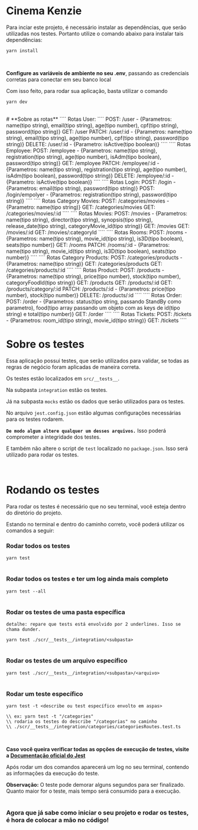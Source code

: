 # Cinema Kenzie

Para inciar este projeto, é necessário instalar as dependências, que serão utilizadas nos testes. Portanto utilize o comando abaixo para instalar tais dependências:

````
yarn install
````
<br>

**Configure as variáveis de ambiente no seu .env**, passando as credenciais corretas para conectar em seu banco local


Com isso feito, para rodar sua aplicação, basta utilizar o comando
````
yarn dev
````
<br> 
# **Sobre as rotas**
````
Rotas User:
````
POST: /user - {Parametros: name(tipo string), email(tipo string), age(tipo number), cpf(tipo string), password(tipo string)}
GET: /user
PATCH: /user/:id - {Parametros: name(tipo string), email(tipo string), age(tipo number), cpf(tipo string), password(tipo string)}
DELETE: /user/:id - {Parametro: isActive(tipo boolean)}
````
````
Rotas Employee:
POST: /employee - {Parametros: name(tipo string), registration(tipo string), age(tipo number), isAdm(tipo boolean), password(tipo string)}
GET: /employee
PATCH: /employee/:id - {Parametros: name(tipo string), registration(tipo string), age(tipo number), isAdm(tipo boolean), password(tipo string)}
DELETE: /employee/:id - {Parametro: isActive(tipo boolean)}
````
````
Rotas Login:
POST: /login - {Parametros: email(tipo string), password(tipo string)}
POST: /login/empolyer - {Parametros: registration(tipo string), password(tipo string)}
````
````
Rotas Category Movies:
POST: /categories/movies - {Parametro: name(tipo string)}
GET: /categories/movies
GET: /categories/movies/:id
````
````
Rotas Movies:
POST: /movies - {Parametros: name(tipo string), director(tipo string), synopsis(tipo string), release_date(tipo string), categoryMovie_id(tipo string)}
GET: /movies
GET: /movies/:id 
GET: /movies/:categoryId
````
````
Rotas Rooms:
POST: /rooms - {Parametros: name(tipo string), movie_id(tipo string), is3D(tipo boolean), seats(tipo number)}
GET: /rooms 
PATCH: /rooms/:id - {Parametros: name(tipo string), movie_id(tipo string), is3D(tipo boolean), seats(tipo number)}
````
````
Rotas Category Products:
POST: /categories/products - {Parametros: name(tipo string)}
GET: /categories/products
GET: /categories/products/:id
````
````
Rotas Product:
POST: /products - {Parametros: name(tipo string), price(tipo number), stock(tipo number), categoryFoodId(tipo string)}
GET: /products
GET: /products/:id
GET: /products/category/:id
PATCH: /products/:id - {Parametros: price(tipo number), stock(tipo number)}
DELETE: /products/:id
````
````
Rotas Order:
POST: /order - {Parametros: status(tipo string, passando StandBy como parametro), food(tipo array passando um objeto com as keys de id(tipo string) e total(tipo number)}
GET: /order
````
````
Rotas Tickets:
POST: /tickets - {Parametros: room_id(tipo string), movie_id(tipo string)}
GET: /tickets
````
<br>

# **Sobre os testes**

Essa aplicação possui testes, que serão utilizados para validar, se todas as regras de negócio foram aplicadas de maneira correta.

Os testes estão localizados em `src/__tests__`.

Na subpasta `integration` estão os testes.

Já na subpasta `mocks` estão os dados que serão utilizados para os testes.

No arquivo `jest.config.json` estão algumas configurações necessárias para os testes rodarem.

**`De modo algum altere qualquer um desses arquivos.`** Isso poderá comprometer a integridade dos testes.

E também não altere o script de `test` localizado no `package.json`. Isso será utilizado para rodar os testes.

<br>


# **Rodando os testes** 

Para rodar os testes é necessário que no seu terminal, você esteja dentro do diretório do projeto.

Estando no terminal e dentro do caminho correto, você poderá utilizar os comandos a seguir:

### Rodar todos os testes
````
yarn test
````
#
### Rodar todos os testes e ter um log ainda mais completo
````
yarn test --all
````
#

### Rodar os testes de uma pasta específica
`detalhe: repare que tests está envolvido por 2 underlines. Isso se chama dunder.`
````
yarn test ./scr/__tests__/integration/<subpasta>
````
#
### Rodar os testes de um arquivo específico
````
yarn test ./scr/__tests__/integration/<subpasta>/<arquivo>
````
#
### Rodar um teste específico
````
yarn test -t <describe ou test específico envolto em aspas>
````
````
\\ ex: yarn test -t "/categories"
\\ rodaria os testes do describe "/categorias" no caminho
\\ ./scr/__tests__/integration/categories/categoriesRoutes.test.ts
````

<br>


**Caso você queira verificar todas as opções de execução de testes, visite a [Documentação oficial do Jest](https://jestjs.io/docs/cli)**

Após rodar um dos comandos aparecerá um log no seu terminal, contendo as informações da execução do teste.

**Observação:** O teste pode demorar alguns segundos para ser finalizado. Quanto maior for o teste, mais tempo será consumido para a execução.

#



### Agora que já sabe como iniciar o seu projeto e rodar os testes, é hora de colocar a mão no código!

